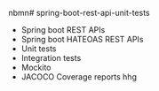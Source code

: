nbmn# spring-boot-rest-api-unit-tests

- Spring boot REST APIs
- Spring boot HATEOAS REST APIs
- Unit tests
- Integration tests
- Mockito
- JACOCO Coverage reports
hhg
